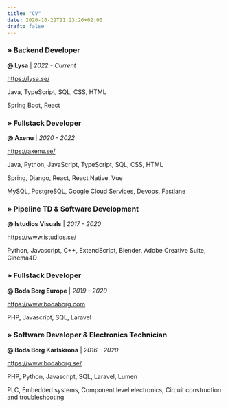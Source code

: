 ```yaml
---
title: "CV"
date: 2020-10-22T21:23:26+02:00
draft: false
---
```


### &raquo; Backend Developer
**@ Lysa** | *2022 - Current*

https://lysa.se/

Java, TypeScript, SQL, CSS, HTML

Spring Boot, React

### &raquo; Fullstack Developer
**@ Axenu** | *2020 - 2022*

https://axenu.se/

Java, Python, JavaScript, TypeScript, SQL, CSS, HTML

Spring, Django, React, React Native, Vue

MySQL, PostgreSQL, Google Cloud Services, Devops, Fastlane

### &raquo; Pipeline TD & Software Development
**@ Istudios Visuals** | *2017 - 2020*

https://www.istudios.se/

Python, Javascript, C++, ExtendScript, Blender, Adobe Creative Suite, Cinema4D

### &raquo; Fullstack Developer
**@ Boda Borg Europe** | *2019 - 2020*

https://www.bodaborg.com

PHP, Javascript, SQL, Laravel

### &raquo; Software Developer & Electronics Technician
**@ Boda Borg Karlskrona** | *2016 - 2020*

https://www.bodaborg.se/

PHP, Python, Javascript, SQL, Laravel, Lumen

PLC, Embedded systems, Component level electronics, Circuit construction and troubleshooting
